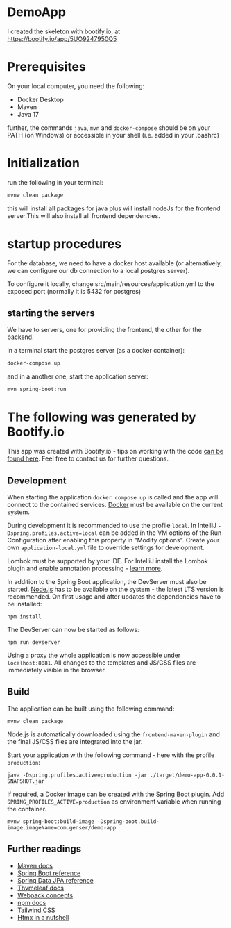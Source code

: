 # DemoApp

I created the skeleton with bootify.io, at https://bootify.io/app/5UO9247950Q5

# Prerequisites

On your local computer, you need the following:
* Docker Desktop
* Maven
* Java 17

further, the commands `java`, `mvn` and `docker-compose` should be on your PATH (on Windows) or accessible in your
shell (i.e. added in your .bashrc)

# Initialization
run the following in your terminal:
```bash
mvnw clean package
```
this will install all packages for java plus will install nodeJs for the frontend server.This will also install
all frontend dependencies.

# startup procedures
For the database, we need to have a docker host available (or alternatively, we can configure our db connection to a local
postgres server).

To configure it locally, change src/main/resources/application.yml to the exposed port (normally it is 5432 for postgres)

## starting the servers
We have to servers, one for providing the frontend, the other for the backend.

in a terminal start the postgres server (as a docker container):
```bash
docker-compose up
```
and in a another one, start the application server:
```bash
mvn spring-boot:run
```

# The following was generated by Bootify.io


This app was created with Bootify.io - tips on working with the code [can be found here](https://bootify.io/next-steps/).
Feel free to contact us for further questions.

## Development

When starting the application `docker compose up` is called and the app will connect to the contained services.
[Docker](https://www.docker.com/get-started/) must be available on the current system.

During development it is recommended to use the profile `local`. In IntelliJ `-Dspring.profiles.active=local` can be
added in the VM options of the Run Configuration after enabling this property in "Modify options". Create your own
`application-local.yml` file to override settings for development.

Lombok must be supported by your IDE. For IntelliJ install the Lombok plugin and enable annotation processing -
[learn more](https://bootify.io/next-steps/spring-boot-with-lombok.html).

In addition to the Spring Boot application, the DevServer must also be started. [Node.js](https://nodejs.org/) has to be
available on the system - the latest LTS version is recommended. On first usage and after updates the dependencies have to be installed:

```
npm install
```

The DevServer can now be started as follows:

```
npm run devserver
```

Using a proxy the whole application is now accessible under `localhost:8081`. All changes to the templates and JS/CSS
files are immediately visible in the browser.

## Build

The application can be built using the following command:

```
mvnw clean package
```

Node.js is automatically downloaded using the `frontend-maven-plugin` and the final JS/CSS files are integrated into the jar.

Start your application with the following command - here with the profile `production`:

```
java -Dspring.profiles.active=production -jar ./target/demo-app-0.0.1-SNAPSHOT.jar
```

If required, a Docker image can be created with the Spring Boot plugin. Add `SPRING_PROFILES_ACTIVE=production` as
environment variable when running the container.

```
mvnw spring-boot:build-image -Dspring-boot.build-image.imageName=com.genser/demo-app
```

## Further readings

* [Maven docs](https://maven.apache.org/guides/index.html)
* [Spring Boot reference](https://docs.spring.io/spring-boot/docs/current/reference/htmlsingle/)
* [Spring Data JPA reference](https://docs.spring.io/spring-data/jpa/docs/current/reference/html/)
* [Thymeleaf docs](https://www.thymeleaf.org/documentation.html)
* [Webpack concepts](https://webpack.js.org/concepts/)
* [npm docs](https://docs.npmjs.com/)
* [Tailwind CSS](https://tailwindcss.com/)
* [Htmx in a nutshell](https://htmx.org/docs/)  

